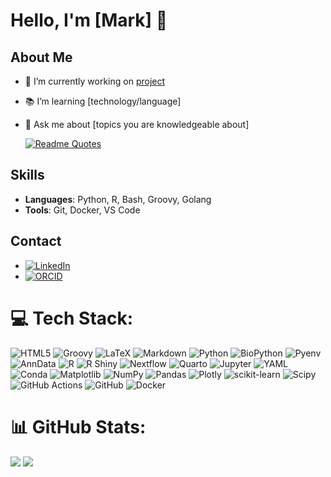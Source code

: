 # Hello, I'm [Mark] 👋

## About Me
- 🌟 I’m currently working on [project](https://link-to-project.com)
- 📚 I’m learning [technology/language]
- 💬 Ask me about [topics you are knowledgeable about]

  [![Readme Quotes](https://quotes-github-readme.vercel.app/api?type=horizontal&theme=dracula)](https://github.com/piyushsuthar/github-readme-quotes)

## Skills
- **Languages**: Python, R, Bash, Groovy, Golang
- **Tools**: Git, Docker, VS Code

## Contact
- [![LinkedIn](https://img.shields.io/badge/-LinkedIn-blue)](https://www.linkedin.com/in/mark-schultz-10310331b/)
- [![ORCID](https://img.shields.io/badge/ORCID-ID-green)](https://orcid.org/0000-0002-7689-6531)

# 💻 Tech Stack:
![HTML5](https://img.shields.io/badge/html5-%23E34F26.svg?style=for-the-badge&logo=html5&logoColor=white) ![Groovy](https://img.shields.io/badge/groovy-%234497A1.svg?style=for-the-badge&logo=groovy&logoColor=white)
![LaTeX](https://img.shields.io/badge/latex-%23008080.svg?style=for-the-badge&logo=latex&logoColor=white) ![Markdown](https://img.shields.io/badge/markdown-%23000000.svg?style=for-the-badge&logo=markdown&logoColor=white) ![Python](https://img.shields.io/badge/python-3670A0?style=for-the-badge&logo=python&logoColor=ffdd54) ![BioPython](https://img.shields.io/badge/BioPython-3776AB.svg?style=for-the-badge&logo=python&logoColor=white) ![Pyenv](https://img.shields.io/badge/Pyenv-7B10F2.svg?style=for-the-badge&logo=python&logoColor=white) ![AnnData](https://img.shields.io/badge/AnnData-4A90E2.svg?style=for-the-badge&logo=python&logoColor=white)
 ![R](https://img.shields.io/badge/r-%23276DC3.svg?style=for-the-badge&logo=r&logoColor=white) ![R Shiny](https://img.shields.io/badge/R%20Shiny-%230086B3.svg?style=for-the-badge&logo=rstudio&logoColor=white) ![Nextflow](https://img.shields.io/badge/Nextflow-%2303AF7A.svg?style=for-the-badge&logo=nextflow&logoColor=white) ![Quarto](https://img.shields.io/badge/Quarto-1389FD.svg?style=for-the-badge&logo=quarto&logoColor=white)
![Jupyter](https://img.shields.io/badge/Jupyter-F37626.svg?style=for-the-badge&logo=jupyter&logoColor=white) ![YAML](https://img.shields.io/badge/yaml-%23ffffff.svg?style=for-the-badge&logo=yaml&logoColor=151515) ![Conda](https://img.shields.io/badge/Conda-%2344A833.svg?style=for-the-badge&logo=anaconda&logoColor=white) ![Matplotlib](https://img.shields.io/badge/Matplotlib-%23ffffff.svg?style=for-the-badge&logo=Matplotlib&logoColor=black) ![NumPy](https://img.shields.io/badge/numpy-%23013243.svg?style=for-the-badge&logo=numpy&logoColor=white) ![Pandas](https://img.shields.io/badge/pandas-%23150458.svg?style=for-the-badge&logo=pandas&logoColor=white) ![Plotly](https://img.shields.io/badge/Plotly-%233F4F75.svg?style=for-the-badge&logo=plotly&logoColor=white) ![scikit-learn](https://img.shields.io/badge/scikit--learn-%23F7931E.svg?style=for-the-badge&logo=scikit-learn&logoColor=white) ![Scipy](https://img.shields.io/badge/SciPy-%230C55A5.svg?style=for-the-badge&logo=scipy&logoColor=%white) ![GitHub Actions](https://img.shields.io/badge/github%20actions-%232671E5.svg?style=for-the-badge&logo=githubactions&logoColor=white) ![GitHub](https://img.shields.io/badge/github-%23121011.svg?style=for-the-badge&logo=github&logoColor=white) ![Docker](https://img.shields.io/badge/docker-%230db7ed.svg?style=for-the-badge&logo=docker&logoColor=white) 

# 📊 GitHub Stats:
![](https://github-readme-stats.vercel.app/api?username=schultzm&theme=dark&hide_border=false&include_all_commits=false&count_private=true)
![](https://github-readme-streak-stats.herokuapp.com/?user=schultzm&theme=dark&hide_border=false)
